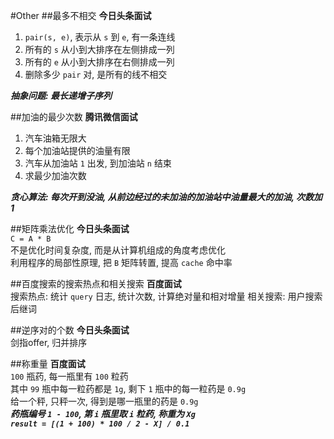 #Other
##最多不相交
**今日头条面试** 
1. `pair(s, e)`, 表示从 `s` 到 `e`, 有一条连线
2. 所有的 `s` 从小到大排序在左侧排成一列
3. 所有的 `e` 从小到大排序在右侧排成一列
4. 删除多少 `pair` 对, 是所有的线不相交  
 
***抽象问题: 最长递增子序列***

##加油的最少次数
**腾讯微信面试**
1. 汽车油箱无限大
2. 每个加油站提供的油量有限
3. 汽车从加油站 `1` 出发, 到加油站 `n` 结束
4. 求最少加油次数

***贪心算法: 每次开到没油, 从前边经过的未加油的加油站中油量最大的加油, 次数加 1***

##矩阵乘法优化
**今日头条面试**  
`C = A * B`  
不是优化时间复杂度, 而是从计算机组成的角度考虑优化  
利用程序的局部性原理, 把 `B` 矩阵转置, 提高 `cache` 命中率

##百度搜索的搜索热点和相关搜索
**百度面试**  
搜索热点: 统计 `query` 日志, 统计次数, 计算绝对量和相对增量
相关搜索: 用户搜索后继词

##逆序对的个数
**今日头条面试**   
剑指offer, 归并排序

##称重量
**百度面试**  
`100` 瓶药, 每一瓶里有 `100` 粒药  
 其中 `99` 瓶中每一粒药都是 `1g`, 剩下 `1` 瓶中的每一粒药是 `0.9g`   
 给一个秤, 只秤一次, 得到是哪一瓶里的药是 `0.9g`   
 ***药瓶编号 `1 - 100`, 第 `i` 瓶里取 `i` 粒药, 称重为 `Xg`***   
 ***`result = [(1 + 100) * 100 / 2 - X] / 0.1`***




